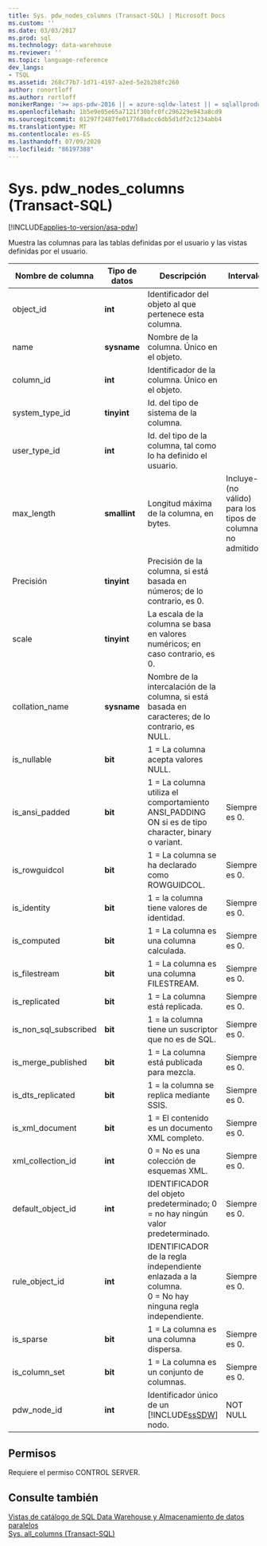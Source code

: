 ```yaml
---
title: Sys. pdw_nodes_columns (Transact-SQL) | Microsoft Docs
ms.custom: ''
ms.date: 03/03/2017
ms.prod: sql
ms.technology: data-warehouse
ms.reviewer: ''
ms.topic: language-reference
dev_langs:
- TSQL
ms.assetid: 268c77b7-1d71-4197-a2ed-5e2b2b8fc260
author: ronortloff
ms.author: rortloff
monikerRange: '>= aps-pdw-2016 || = azure-sqldw-latest || = sqlallproducts-allversions'
ms.openlocfilehash: 1b5e9e05e65a7121f30bfc0fc296229e943a8cd9
ms.sourcegitcommit: 01297f2487fe017760adcc6db5d1df2c1234abb4
ms.translationtype: MT
ms.contentlocale: es-ES
ms.lasthandoff: 07/09/2020
ms.locfileid: "86197388"
---
```

# <a name="syspdw_nodes_columns-transact-sql"></a>Sys. pdw_nodes_columns (Transact-SQL)
[!INCLUDE[applies-to-version/asa-pdw](../../includes/applies-to-version/asa-pdw.md)]

  Muestra las columnas para las tablas definidas por el usuario y las vistas definidas por el usuario.  
  
|Nombre de columna|Tipo de datos|Descripción|Intervalo|  
|-----------------|---------------|-----------------|-----------|  
|object_id|**int**|Identificador del objeto al que pertenece esta columna.||  
|name|**sysname**|Nombre de la columna. Único en el objeto.||  
|column_id|**int**|Identificador de la columna. Único en el objeto.||  
|system_type_id|**tinyint**|Id. del tipo de sistema de la columna.||  
|user_type_id|**int**|Id. del tipo de la columna, tal como lo ha definido el usuario.||  
|max_length|**smallint**|Longitud máxima de la columna, en bytes.|Incluye-1 (no válido) para los tipos de columna no admitidos.|  
|Precisión|**tinyint**|Precisión de la columna, si está basada en números; de lo contrario, es 0.||  
|scale|**tinyint**|La escala de la columna se basa en valores numéricos; en caso contrario, es 0.||  
|collation_name|**sysname**|Nombre de la intercalación de la columna, si está basada en caracteres; de lo contrario, es NULL.||  
|is_nullable|**bit**|1 = La columna acepta valores NULL.||  
|is_ansi_padded|**bit**|1 = La columna utiliza el comportamiento ANSI_PADDING ON si es de tipo character, binary o variant.|Siempre es 0.|  
|is_rowguidcol|**bit**|1 = La columna se ha declarado como ROWGUIDCOL.|Siempre es 0.|  
|is_identity|**bit**|1 = la columna tiene valores de identidad.|Siempre es 0.|  
|is_computed|**bit**|1 = La columna es una columna calculada.|Siempre es 0.|  
|is_filestream|**bit**|1 = La columna es una columna FILESTREAM.|Siempre es 0.|  
|is_replicated|**bit**|1 = La columna está replicada.|Siempre es 0.|  
|is_non_sql_subscribed|**bit**|1 = la columna tiene un suscriptor que no es de SQL.|Siempre es 0.|  
|is_merge_published|**bit**|1 = La columna está publicada para mezcla.|Siempre es 0.|  
|is_dts_replicated|**bit**|1 = la columna se replica mediante SSIS.|Siempre es 0.|  
|is_xml_document|**bit**|1 = El contenido es un documento XML completo.|Siempre es 0.|  
|xml_collection_id|**int**|0 = No es una colección de esquemas XML.|Siempre es 0.|  
|default_object_id|**int**|IDENTIFICADOR del objeto predeterminado; 0 = no hay ningún valor predeterminado.|Siempre es 0.|  
|rule_object_id|**int**|IDENTIFICADOR de la regla independiente enlazada a la columna. <br />0 = No hay ninguna regla independiente.|Siempre es 0.|  
|is_sparse|**bit**|1 = La columna es una columna dispersa.|Siempre es 0.|  
|is_column_set|**bit**|1 = La columna es un conjunto de columnas.|Siempre es 0.|  
|pdw_node_id|**int**|Identificador único de un [!INCLUDE[ssSDW](../../includes/sssdw-md.md)] nodo.|NOT NULL|  
  
## <a name="permissions"></a>Permisos  
 Requiere el permiso CONTROL SERVER.  
  
## <a name="see-also"></a>Consulte también  
 [Vistas de catálogo de SQL Data Warehouse y Almacenamiento de datos paralelos](../../relational-databases/system-catalog-views/sql-data-warehouse-and-parallel-data-warehouse-catalog-views.md)   
 [Sys. all_columns &#40;Transact-SQL&#41;](../../relational-databases/system-catalog-views/sys-all-columns-transact-sql.md)  
  
  

